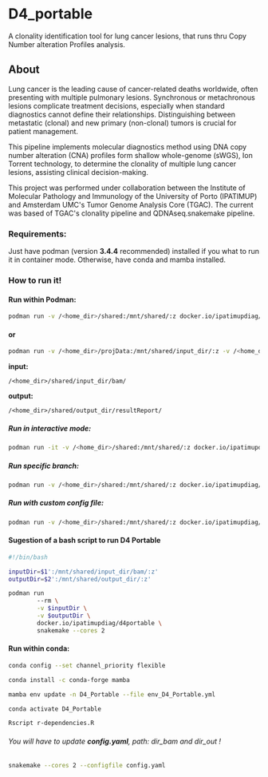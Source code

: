 # D4_portable
A clonality identification tool for lung cancer lesions, that runs thru Copy Number alteration Profiles analysis.

## About
Lung cancer is the leading cause of cancer-related deaths worldwide, often presenting with multiple pulmonary lesions. Synchronous or metachronous lesions complicate treatment decisions, especially when standard diagnostics cannot define their relationships. Distinguishing between metastatic (clonal) and new primary (non-clonal) tumors is crucial for patient management. 

This pipeline implements molecular diagnostics method using DNA copy number alteration (CNA) profiles form shallow whole-genome (sWGS), Ion Torrent technology, to determine the clonality of multiple lung cancer lesions, assisting clinical decision-making.



This project was performed under collaboration between the Institute of Molecular Pathology and Immunology of the University of Porto (IPATIMUP) and Amsterdam UMC's Tumor Genome Analysis Core (TGAC).
The current was based of TGAC's clonality pipeline and QDNAseq.snakemake pipeline.


### Requirements:
Just have podman (version **3.4.4** recommended) installed if you what to run it in container mode. Otherwise, have conda and mamba installed.



### How to run it!

#### Run within Podman:
```bash
podman run -v /<home_dir>/shared:/mnt/shared/:z docker.io/ipatimupdiag/d4portable snakemake --cores 2
```
#### or
```bash
podman run -v /<home_dir>/projData:/mnt/shared/input_dir/:z -v /<home_dir>/projReport:/mnt/shared/output_dir/:z  docker.io/ipatimupdiag/d4portable snakemake --cores 2
```


**input:**
```
/<home_dir>/shared/input_dir/bam/
```

**output:**
```
/<home_dir>/shared/output_dir/resultReport/
```


##### Run in interactive mode:
```bash
podman run -it -v /<home_dir>/shared:/mnt/shared/:z docker.io/ipatimupdiag/d4portable bash
```
##### Run specific branch:
```bash
podman run -v /<home_dir>/shared:/mnt/shared/:z docker.io/ipatimupdiag/d4portable:BETAv2.5 snakemake --cores 2 --configfile /mnt/shared/config.yaml
```

##### Run with custom config file:
```bash
podman run -v /<home_dir>/shared:/mnt/shared/:z docker.io/ipatimupdiag/d4portable snakemake --cores 2 --configfile /mnt/shared/config.yaml 
```

#### Sugestion of a bash script to run D4 Portable
```bash
#!/bin/bash

inputDir=$1':/mnt/shared/input_dir/bam/:z'
outputDir=$2':/mnt/shared/output_dir/:z'

podman run 
        --rm \
        -v $inputDir \
        -v $outputDir \
        docker.io/ipatimupdiag/d4portable \
        snakemake --cores 2
```

#### Run within conda:
```bash
conda config --set channel_priority flexible
```
```bash
conda install -c conda-forge mamba
```
```bash
mamba env update -n D4_Portable --file env_D4_Portable.yml
```
```bash
conda activate D4_Portable
```
```bash
Rscript r-dependencies.R
```
###### You will have to update **config.yaml**, *path*: *dir_bam* and *dir_out* !
```bash
snakemake --cores 2 --configfile config.yaml
```


